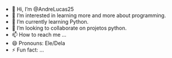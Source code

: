 - 👋 Hi, I’m @AndreLucas25
- 👀 I’m interested in learning more and more about programming.
- 🌱 I’m currently learning Python.
- 💞️ I’m looking to collaborate on projetos python.
- 📫 How to reach me ...
- 😄 Pronouns: Ele/Dela
- ⚡ Fun fact: ...

<!---
AndreLucas25/AndreLucas25 is a ✨ special ✨ repository because its `README.md` (this file) appears on your GitHub profile.
You can click the Preview link to take a look at your changes.
--->
